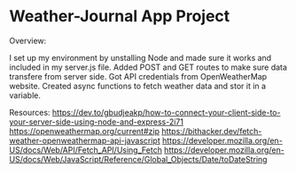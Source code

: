 # Weather-Journal App Project
Overview:

I set up my environment by unstalling Node and made sure it  works  and included in my server.js file.
Added POST and GET routes to make sure data transfere from server side.
Got API credentials  from OpenWeatherMap  website.
Created async functions to fetch weather data and stor it in a variable.

Resources:
https://dev.to/gbudjeakp/how-to-connect-your-client-side-to-your-server-side-using-node-and-express-2i71
https://openweathermap.org/current#zip
https://bithacker.dev/fetch-weather-openweathermap-api-javascript
https://developer.mozilla.org/en-US/docs/Web/API/Fetch_API/Using_Fetch
https://developer.mozilla.org/en-US/docs/Web/JavaScript/Reference/Global_Objects/Date/toDateString
